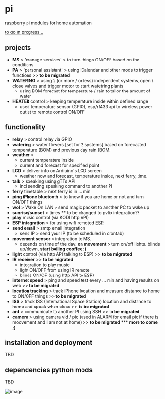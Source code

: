 # pi
raspberry pi modules for home automation 

[to do in progress... ](https://github.com/ignalex/pi/blob/master/TODO.md) 

##  projects 
- **MS** > 'manage services' > to turn things ON/OFF based on the conditions 
- **PA** > 'personal assistant' > using iCalendar and other mods to trigger functions  >> __to be migrated__ 
- **WATERING** > using 2 (or more / or less) independent systems, open / close valves and trigger motor to start watetring plants
    * using BOM forecast for temperature / rain to tailor the amount of water
- **HEATER** control > keeping temperature inside within defined range
    * used temperature sensor (GPIO), esp/rf433 api to wireless power outlet to remote control ON/OFF

## functionality
- **relay** > control relay via GPIO 
- **watering** > water flowers [set for 2 systems] based on forecasted temperature (BOM) and previous day rain (BOM)
- **weather** > 
  * current temperature inside 
  * current and forecast for specified point 
- **LCD** > deliver info on Ardiuino's LCD screen
    * weather now and forecast, temperature inside, next ferry, time. 
- **talk** > speaking using gTTs API 
    * incl sending speaking command to another PI
- **ferry** timetable > next ferry is in ... min 
- **ping iPhone bluetooth** > to know if you are home or not and turn ON/OFF things 
- **wol** > Wake On LAN > send magic packet to another PC to wake up 
- **sunrise/sunset** > times ** to be changed to pvlib integration?? 
- **play** music control (via KODI http API)
- **ESP integration** > for using wifi remoted [ESP](https://github.com/ignalex/esp)  
- **send email** > smtp email integration 
    * send IP > send your IP (to be scheduled in crontab)
- **movement sensor** > integration to MS.
    * depends on time of the day, __on movement__ > turn on/off lights, blinds up/down, **start boiling cooffee :)** 
- **light** control  (via http API talking to ESP)   >> __to be migrated__ 
- **IR receiver**       >> __to be migrated__ 
  * integration to play music 
  * light ON/OFF from using IR remote
  * blinds ON/OF (using http API to ESP)
- **internet speed** > ping and speed test every ... min and having results on web     >> __to be migrated__ 
- **location tracking** > track iPhone location and measure distance to home to ON/OFF things  >> __to be migrated__ 
- **ISS** > track ISS (International Space Station) location and distance to home and speak when close  >> __to be migrated__ 
- **ant** > communicate to another PI using SSH >> __to be migrated__ 
- **camera** > using camera vid / pic (used in ALARM for email pic if there is moovement and I am not at home)  >> __to be migrated__ 
*** __more to come ;)__

## installation and deployment 
TBD 

## dependencies python mods 
TBD

![image](https://user-images.githubusercontent.com/7232721/29808545-ebaa712e-8cdb-11e7-9bd1-6174e16728f1.png)
